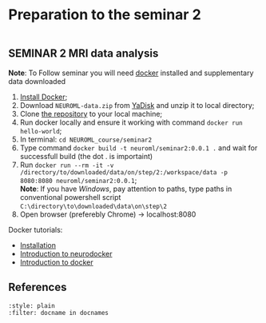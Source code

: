 # Preparation to the seminar 2

```{contents}
```
## SEMINAR 2 MRI data analysis 
**Note**: To Follow seminar you will need [docker](https://docs.docker.com/get-docker/) installed and supplementary data downloaded
  1) [Install Docker](https://docs.docker.com/engine/install/);
  2) Download `NEUROML-data.zip` from [YaDisk](https://disk.yandex.ru/d/xxnRbLetEh07YQ) and unzip it to local directory;
  3) Clone [the repository](https://github.com/BIMAI-lab/NEUROML_course) to your local machine;
  4) Run docker locally and ensure it working with command `docker run hello-world`;
  5) In terminal: `cd NEUROML_course/seminar2`
  6) Type command `docker build -t neuroml/seminar2:0.0.1 .` and wait for successfull build (the dot . is importaint)
  7) Run `docker run --rm -it -v /directory/to/downloaded/data/on/step/2:/workspace/data -p 8080:8080 neuroml/seminar2:0.0.1`;\
     **Note**: If you have *Windows*, pay attention to paths, type paths in conventional powershell script `C:\directory\to\downloaded\data\on\step\2`
  8) Open browser (preferebly Chrome) -> localhost:8080
     

Docker tutorials:
- [Installation](https://docs.docker.com/engine/install/)
- [Introduction to neurodocker](https://miykael.github.io/nipype_tutorial/notebooks/introduction_neurodocker.html)
- [Introduction to docker](https://miykael.github.io/nipype_tutorial/notebooks/introduction_docker.html)


## References

```{bibliography}
:style: plain
:filter: docname in docnames
```
